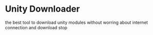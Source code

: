 # Unity Downloader
 the best tool to download unity modules without worring about internet connection and download stop
